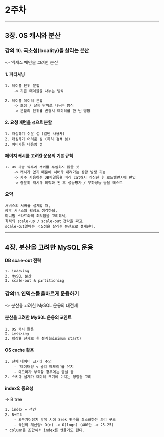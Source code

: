 # 2주차

---

## 3장. OS 캐시와 분산

### 강의 10. 국소성(locality)을 살리는 분산
-> 엑세스 패턴을 고려한 분산

#### 1. 파티셔닝
    1. 테이블 단위 분할
        -> 기존 테이블을 나누는 방식

    2. 테이블 데이터 분할
        -> 초성 / 날짜 단위로 나누는 방식
        -> 분할의 단위를 변경시 데이터를 한 번 병합

#### 2. 요청 패턴을 `섬`으로 분할
    1. 캐싱하기 쉬운 섬 (일반 사용자)
    2. 캐싱하기 어려운 섬 (특히 검색 봇)
    3. 이미지등 대용량 섬

#### 페이지 캐시를 고려한 운용의 기본 규칙
    1. OS 기동 직후에 서버를 투입하지 않을 것
        -> 캐시가 없기 때문에 서버가 내려가는 상황 발생 가능
        -> 자주 사용하는 DB파일등을 미리 cat해서 캐싱한 후 로드밸런서에 편입
        -> 충분히 캐시가 최적화 된 후 성능평가 / 부하성능 등을 테스트

#### 요약
    서비스의 서버를 설계할 때,
    향후 서비스의 확장도 생각하되,
    미니멈 스타트와의 최적점을 고려해서,
    최적의 scale-up / scale-out 전략을 짜고,
    scale-out일때는 국소성을 살리는 분산으로 설계한다.

---

## 4장. 분산을 고려한 MySQL 운용

#### DB scale-out 전략
    1. indexing
    2. MySQL 분산
    3. scale-out & partitioning

### 강의11. 인덱스를 올바르게 운용하기
-> 분산을 고려한 MySQL 운용의 대전제

#### 분산을 고려한 MySQL 운용의 포인트
    1. OS 캐시 활용
    2. indexing
    3. 확장을 전제로 한 설계(minimum start)

#### OS cache 활용
    1. 전체 데이터 크기에 주의
        - `데이터량 < 물리 메모리`를 유지
        - 메모리가 부족할 경우에는 증설 등
    2. 스키마 설계가 데이터 크기에 미치는 영향을 고려

#### index의 중요성 
-> B tree

    1. index = 색인
    2. B+트리
        - 외부기어장치 탐색 시에 Seek 횟수를 최소화하는 트리 구조
        - 색인의 계산량: O(n) -> O(logn) (400만 -> 25.25)
    * column을 조합해서 index를 만들기도 한다.
